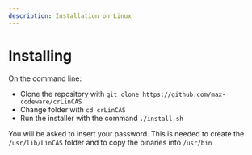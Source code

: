 ```yaml
---
description: Installation on Linux
---
```


  
# Installing

On the command line:

  * Clone the repository with `git clone https://github.com/max-codeware/crLinCAS`
  * Change folder with `cd crLinCAS`
  * Run the installer with the command `./install.sh`
  
You will be asked to insert your password. This is needed to create the `/usr/lib/LinCAS` folder and to copy the binaries into `/usr/bin`
